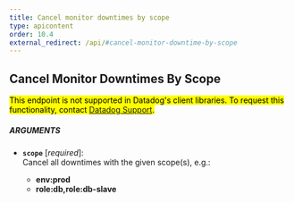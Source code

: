 ```yaml
---
title: Cancel monitor downtimes by scope
type: apicontent
order: 10.4
external_redirect: /api/#cancel-monitor-downtime-by-scope
---
```


## Cancel Monitor Downtimes By Scope

<mark>This endpoint is not supported in Datadog's client libraries. To request this functionality, contact [Datadog Support][1].</mark>

##### ARGUMENTS
* **`scope`** [*required*]:  
    Cancel all downtimes with the given scope(s), e.g.:

    *  **env:prod** 
    *  **role:db,role:db-slave**

[1]: /help
